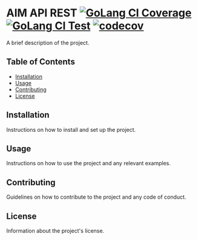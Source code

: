 # AIM API REST [![GoLang CI Coverage](https://github.com/ppm3/go-aim-rest-api/actions/workflows/go-test-check.yml/badge.svg)](https://github.com/ppm3/go-aim-rest-api/actions/workflows/go-test-check.yml) [![GoLang CI Test](https://github.com/ppm3/go-aim-rest-api/actions/workflows/go-test.yml/badge.svg)](https://github.com/ppm3/go-aim-rest-api/actions/workflows/go-test.yml) [![codecov](https://codecov.io/gh/ppm3/go-aim-rest-api/graph/badge.svg?token=40DKC8NY7J)](https://codecov.io/gh/ppm3/go-aim-rest-api)

A brief description of the project.



## Table of Contents

- [Installation](#installation)
- [Usage](#usage)
- [Contributing](#contributing)
- [License](#license)

## Installation

Instructions on how to install and set up the project.

## Usage

Instructions on how to use the project and any relevant examples.

## Contributing

Guidelines on how to contribute to the project and any code of conduct.

## License

Information about the project's license.

